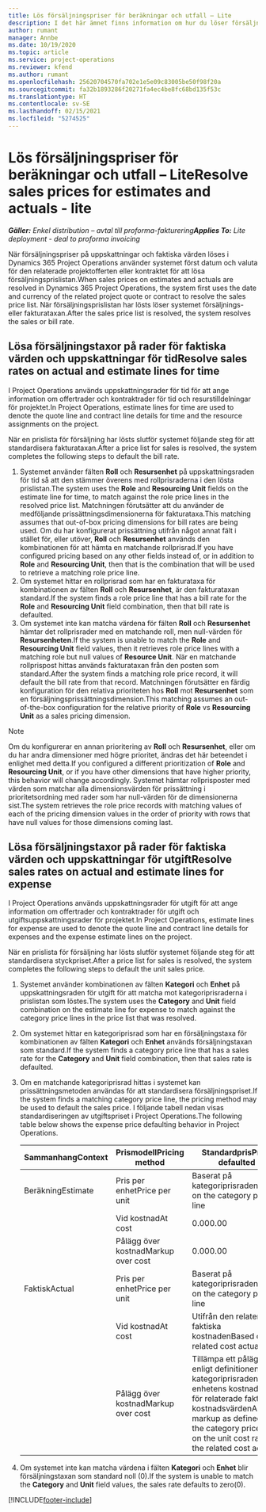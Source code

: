 ```yaml
---
title: Lös försäljningspriser för beräkningar och utfall – Lite
description: I det här ämnet finns information om hur du löser försäljningspriser för uppskattningar och faktiska värden.
author: rumant
manager: Annbe
ms.date: 10/19/2020
ms.topic: article
ms.service: project-operations
ms.reviewer: kfend
ms.author: rumant
ms.openlocfilehash: 25620704570fa702e1e5e09c83005be50f98f20a
ms.sourcegitcommit: fa32b1893286f20271fa4ec4be8fc68bd135f53c
ms.translationtype: HT
ms.contentlocale: sv-SE
ms.lasthandoff: 02/15/2021
ms.locfileid: "5274525"
---
```

# <a name="resolve-sales-prices-for-estimates-and-actuals---lite"></a><span data-ttu-id="b30d5-103">Lös försäljningspriser för beräkningar och utfall – Lite</span><span class="sxs-lookup"><span data-stu-id="b30d5-103">Resolve sales prices for estimates and actuals - lite</span></span>

<span data-ttu-id="b30d5-104">_**Gäller:** Enkel distribution – avtal till proforma-fakturering_</span><span class="sxs-lookup"><span data-stu-id="b30d5-104">_**Applies To:** Lite deployment - deal to proforma invoicing_</span></span>

<span data-ttu-id="b30d5-105">När försäljningspriser på uppskattningar och faktiska värden löses i Dynamics 365 Project Operations använder systemet först datum och valuta för den relaterade projektofferten eller kontraktet för att lösa försäljningsprislistan.</span><span class="sxs-lookup"><span data-stu-id="b30d5-105">When sales prices on estimates and actuals are resolved in Dynamics 365 Project Operations, the system first uses the date and currency of the related project quote or contract to resolve the sales price list.</span></span> <span data-ttu-id="b30d5-106">När försäljningsprislistan har lösts löser systemet försäljnings- eller fakturataxan.</span><span class="sxs-lookup"><span data-stu-id="b30d5-106">After the sales price list is resolved, the system resolves the sales or bill rate.</span></span>

## <a name="resolve-sales-rates-on-actual-and-estimate-lines-for-time"></a><span data-ttu-id="b30d5-107">Lösa försäljningstaxor på rader för faktiska värden och uppskattningar för tid</span><span class="sxs-lookup"><span data-stu-id="b30d5-107">Resolve sales rates on actual and estimate lines for time</span></span>

<span data-ttu-id="b30d5-108">I Project Operations används uppskattningsrader för tid för att ange information om offertrader och kontraktrader för tid och resurstilldelningar för projektet.</span><span class="sxs-lookup"><span data-stu-id="b30d5-108">In Project Operations, estimate lines for time are used to denote the quote line and contract line details for time and the resource assignments on the project.</span></span>

<span data-ttu-id="b30d5-109">När en prislista för försäljning har lösts slutför systemet följande steg för att standardisera fakturataxan.</span><span class="sxs-lookup"><span data-stu-id="b30d5-109">After a price list for sales is resolved, the system completes the following steps to default the bill rate.</span></span>

1. <span data-ttu-id="b30d5-110">Systemet använder fälten **Roll** och **Resursenhet** på uppskattningsraden för tid så att den stämmer överens med rollprisraderna i den lösta prislistan.</span><span class="sxs-lookup"><span data-stu-id="b30d5-110">The system uses the **Role** and **Resourcing Unit** fields on the estimate line for time, to match against the role price lines in the resolved price list.</span></span> <span data-ttu-id="b30d5-111">Matchningen förutsätter att du använder de medföljande prissättningsdimensionerna för fakturataxa.</span><span class="sxs-lookup"><span data-stu-id="b30d5-111">This matching assumes that out-of-box pricing dimensions for bill rates are being used.</span></span> <span data-ttu-id="b30d5-112">Om du har konfigurerat prissättning utifrån något annat fält i stället för, eller utöver, **Roll** och **Resursenhet** används den kombinationen för att hämta en matchande rollprisrad.</span><span class="sxs-lookup"><span data-stu-id="b30d5-112">If you have configured pricing based on any other fields instead of, or in addition to **Role** and **Resourcing Unit**, then that is the combination that will be used to retrieve a matching role price line.</span></span>
2. <span data-ttu-id="b30d5-113">Om systemet hittar en rollprisrad som har en fakturataxa för kombinationen av fälten **Roll** och **Resursenhet**, är den fakturataxan standard.</span><span class="sxs-lookup"><span data-stu-id="b30d5-113">If the system finds a role price line that has a bill rate for the **Role** and **Resourcing Unit** field combination, then that bill rate is defaulted.</span></span>
3. <span data-ttu-id="b30d5-114">Om systemet inte kan matcha värdena för fälten **Roll** och **Resursenhet** hämtar det rollprisrader med en matchande roll, men null-värden för **Resursenheten**.</span><span class="sxs-lookup"><span data-stu-id="b30d5-114">If the system is unable to match the **Role** and **Resourcing Unit** field values, then it retrieves role price lines with a matching role but null values of **Resource Unit**.</span></span> <span data-ttu-id="b30d5-115">När en matchande rollprispost hittas används fakturataxan från den posten som standard.</span><span class="sxs-lookup"><span data-stu-id="b30d5-115">After the system finds a matching role price record, it will default the bill rate from that record.</span></span> <span data-ttu-id="b30d5-116">Matchningen förutsätter en färdig konfiguration för den relativa prioriteten hos **Roll** mot **Resursenhet** som en försäljningsprissättningsdimension.</span><span class="sxs-lookup"><span data-stu-id="b30d5-116">This matching assumes an out-of-the-box configuration for the relative priority of **Role** vs **Resourcing Unit** as a sales pricing dimension.</span></span>

> [!NOTE]
> <span data-ttu-id="b30d5-117">Om du konfigurerar en annan prioritering av **Roll** och **Resursenhet**, eller om du har andra dimensioner med högre prioritet, ändras det här beteendet i enlighet med detta.</span><span class="sxs-lookup"><span data-stu-id="b30d5-117">If you configured a different prioritization of **Role** and **Resourcing Unit**, or if you have other dimensions that have higher priority, this behavior will change accordingly.</span></span> <span data-ttu-id="b30d5-118">Systemet hämtar rollprisposter med värden som matchar alla dimensionsvärden för prissättning i prioritetsordning med rader som har null-värden för de dimensionerna sist.</span><span class="sxs-lookup"><span data-stu-id="b30d5-118">The system retrieves the role price records with matching values of each of the pricing dimension values in the order of priority with rows that have null values for those dimensions coming last.</span></span>

## <a name="resolve-sales-rates-on-actual-and-estimate-lines-for-expense"></a><span data-ttu-id="b30d5-119">Lösa försäljningstaxor på rader för faktiska värden och uppskattningar för utgift</span><span class="sxs-lookup"><span data-stu-id="b30d5-119">Resolve sales rates on actual and estimate lines for expense</span></span>

<span data-ttu-id="b30d5-120">I Project Operations används uppskattningsrader för utgift för att ange information om offertrader och kontraktrader för utgift och utgiftsuppskattningsrader för projektet.</span><span class="sxs-lookup"><span data-stu-id="b30d5-120">In Project Operations, estimate lines for expense are used to denote the quote line and contract line details for expenses and the expense estimate lines on the project.</span></span>

<span data-ttu-id="b30d5-121">När en prislista för försäljning har lösts slutför systemet följande steg för att standardisera styckpriset.</span><span class="sxs-lookup"><span data-stu-id="b30d5-121">After a price list for sales is resolved, the system completes the following steps to default the unit sales price.</span></span>

1. <span data-ttu-id="b30d5-122">Systemet använder kombinationen av fälten **Kategori** och **Enhet** på uppskattningsraden för utgift för att matcha mot kategoriprisraderna i prislistan som löstes.</span><span class="sxs-lookup"><span data-stu-id="b30d5-122">The system uses the **Category** and **Unit** field combination on the estimate line for expense to match against the category price lines in the price list that was resolved.</span></span>
2. <span data-ttu-id="b30d5-123">Om systemet hittar en kategoriprisrad som har en försäljningstaxa för kombinationen av fälten **Kategori** och **Enhet** används försäljningstaxan som standard.</span><span class="sxs-lookup"><span data-stu-id="b30d5-123">If the system finds a category price line that has a sales rate for the **Category** and **Unit** field combination, then that sales rate is defaulted.</span></span>
3. <span data-ttu-id="b30d5-124">Om en matchande kategoriprisrad hittas i systemet kan prissättningsmetoden användas för att standardisera försäljningspriset.</span><span class="sxs-lookup"><span data-stu-id="b30d5-124">If the system finds a matching category price line, the pricing method may be used to default the sales price.</span></span> <span data-ttu-id="b30d5-125">I följande tabell nedan visas standardiseringen av utgiftspriset i Project Operations.</span><span class="sxs-lookup"><span data-stu-id="b30d5-125">The following table below shows the expense price defaulting behavior in Project Operations.</span></span>

    | <span data-ttu-id="b30d5-126">Sammanhang</span><span class="sxs-lookup"><span data-stu-id="b30d5-126">Context</span></span> | <span data-ttu-id="b30d5-127">Prismodell</span><span class="sxs-lookup"><span data-stu-id="b30d5-127">Pricing method</span></span> | <span data-ttu-id="b30d5-128">Standardpris</span><span class="sxs-lookup"><span data-stu-id="b30d5-128">Price defaulted</span></span> |
    | --- | --- | --- |
    | <span data-ttu-id="b30d5-129">Beräkning</span><span class="sxs-lookup"><span data-stu-id="b30d5-129">Estimate</span></span> | <span data-ttu-id="b30d5-130">Pris per enhet</span><span class="sxs-lookup"><span data-stu-id="b30d5-130">Price per unit</span></span> | <span data-ttu-id="b30d5-131">Baserat på kategoriprisraden</span><span class="sxs-lookup"><span data-stu-id="b30d5-131">Based on the category price line</span></span> |
    | &nbsp; | <span data-ttu-id="b30d5-132">Vid kostnad</span><span class="sxs-lookup"><span data-stu-id="b30d5-132">At cost</span></span> | <span data-ttu-id="b30d5-133">0.00</span><span class="sxs-lookup"><span data-stu-id="b30d5-133">0.00</span></span> |
    | &nbsp; | <span data-ttu-id="b30d5-134">Pålägg över kostnad</span><span class="sxs-lookup"><span data-stu-id="b30d5-134">Markup over cost</span></span> | <span data-ttu-id="b30d5-135">0.00</span><span class="sxs-lookup"><span data-stu-id="b30d5-135">0.00</span></span> |
    | <span data-ttu-id="b30d5-136">Faktisk</span><span class="sxs-lookup"><span data-stu-id="b30d5-136">Actual</span></span> | <span data-ttu-id="b30d5-137">Pris per enhet</span><span class="sxs-lookup"><span data-stu-id="b30d5-137">Price per unit</span></span> | <span data-ttu-id="b30d5-138">Baserat på kategoriprisraden</span><span class="sxs-lookup"><span data-stu-id="b30d5-138">Based on the category price line</span></span> |
    | &nbsp; | <span data-ttu-id="b30d5-139">Vid kostnad</span><span class="sxs-lookup"><span data-stu-id="b30d5-139">At cost</span></span> | <span data-ttu-id="b30d5-140">Utifrån den relaterade faktiska kostnaden</span><span class="sxs-lookup"><span data-stu-id="b30d5-140">Based on the related cost actual</span></span> |
    | &nbsp; | <span data-ttu-id="b30d5-141">Pålägg över kostnad</span><span class="sxs-lookup"><span data-stu-id="b30d5-141">Markup over cost</span></span> | <span data-ttu-id="b30d5-142">Tillämpa ett pålägg enligt definitionen på kategoriprisraden i enhetens kostnadstaxa för relaterade faktiska kostnadsvärden</span><span class="sxs-lookup"><span data-stu-id="b30d5-142">Apply a markup as defined by the category price line on the unit cost rate of the related cost actual</span></span> |

4. <span data-ttu-id="b30d5-143">Om systemet inte kan matcha värdena i fälten **Kategori** och **Enhet** blir försäljningstaxan som standard noll (0).</span><span class="sxs-lookup"><span data-stu-id="b30d5-143">If the system is unable to match the **Category** and **Unit** field values, the sales rate defaults to zero(0).</span></span>


[!INCLUDE[footer-include](../../includes/footer-banner.md)]